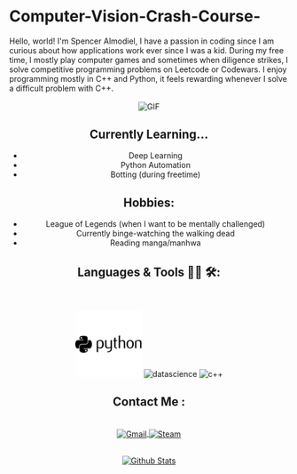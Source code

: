# Computer-Vision-Crash-Course-
Hello, world! I'm Spencer Almodiel, I have a passion in coding since I am curious about how applications work ever since I was a kid. During my free time, I mostly play computer games and sometimes when diligence strikes, I solve competitive programming problems on Leetcode or Codewars. I enjoy programming mostly in C++ and Python, it feels rewarding whenever I solve a difficult problem with C++. 
<div align="center">
<img hight="200" width="600" alt="GIF" align="center" src="https://github.com/Xspencer6/codewars_python/blob/main/osamu.gif">
  
## Currently Learning...
- Deep Learning
- Python Automation
- Botting (during freetime)

## Hobbies: 
- League of Legends (when I want to be mentally challenged)
- Currently binge-watching the walking dead
- Reading manga/manhwa 

## Languages & Tools 👨‍💻 🛠:
</br>

<p align="center">

<!-- For more icons please follow  https://github.com/MikeCodesDotNET/ColoredBadges -->
<img src="https://github.com/Xx-Ashutosh-xX/Xx-Ashutosh-xX/blob/master/assets/icons/python.png" alt="python" width="120" hight="50">
<img src="https://github.com/Xx-Ashutosh-xX/Xx-Ashutosh-xX/blob/master/assets/icons/datascience.png" alt="datascience" width="120" hight="70">
<img src="https://github.com/isocpp/logos/blob/master/cpp_logo.png" alt="c++" width="90" hight="50">
</br>

## Contact Me :

<p>
</br>
<a href="mailto:qmsealmodiel@tip.edu.com">
 <img align="center" alt="Gmail" width="130" hight="100" src="https://github.com/Xx-Ashutosh-xX/Xx-Ashutosh-xX/blob/master/assets/icons/gmail.png" />
</a>
<a href="https://steamcommunity.com/id/jspencer/">
  <img align="center" alt="Steam" width="150" hight="100" src="https://github.com/Xx-Ashutosh-xX/Xx-Ashutosh-xX/blob/master/assets/icons/steam.png" />
</br>
</br>


![Github Stats](https://github-readme-stats.vercel.app/api?username=Xspencer6&theme=radical)
